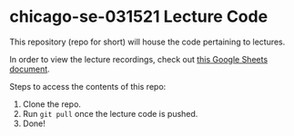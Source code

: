 # chicago-se-031521 Lecture Code

This repository (repo for short) will house the code pertaining to lectures. 

In order to view the lecture recordings, check out [this Google Sheets document](https://docs.google.com/spreadsheets/d/1pFRn1lRzonnS8DSEToCw7K1Nv-wfRXtlF-Gm4MDfEyc/edit#gid=0).


Steps to access the contents of this repo:
1. Clone the repo.
2. Run `git pull` once the lecture code is pushed.
3. Done!
